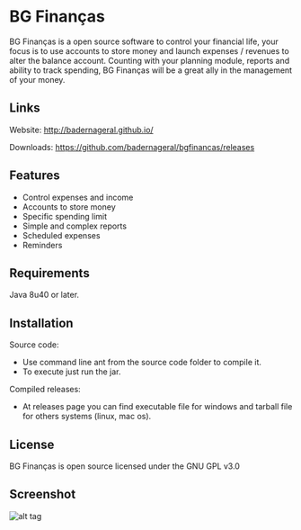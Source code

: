 # BG Finanças

BG Finanças is a open source software to control your financial life, your focus is to use accounts to store money and launch expenses / revenues to alter the balance account. Counting with your planning module, reports and ability to track spending, BG Finanças will be a great ally in the management of your money.

Links
--

Website: http://badernageral.github.io/

Downloads: https://github.com/badernageral/bgfinancas/releases


Features
--
* Control expenses and income
* Accounts to store money
* Specific spending limit
* Simple and complex reports
* Scheduled expenses
* Reminders

Requirements
--

Java 8u40 or later.

Installation
--
Source code:
* Use command line ant from the source code folder to compile it.
* To execute just run the jar.

Compiled releases:
* At releases page you can find executable file for windows and tarball file for others systems (linux, mac os).

License
--

BG Finanças is open source licensed under the GNU GPL v3.0

Screenshot
--
![alt tag](http://badernageral.github.io/screenshot.png)
